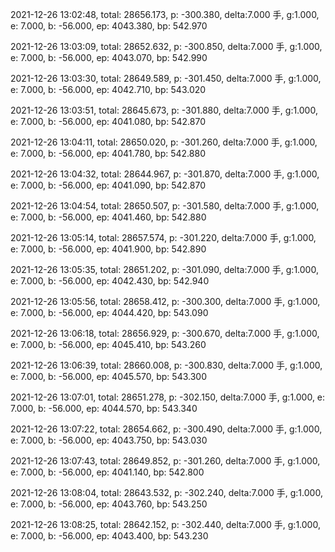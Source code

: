 2021-12-26 13:02:48, total: 28656.173, p: -300.380, delta:7.000 手, g:1.000, e: 7.000, b: -56.000, ep: 4043.380, bp: 542.970

2021-12-26 13:03:09, total: 28652.632, p: -300.850, delta:7.000 手, g:1.000, e: 7.000, b: -56.000, ep: 4043.070, bp: 542.990

2021-12-26 13:03:30, total: 28649.589, p: -301.450, delta:7.000 手, g:1.000, e: 7.000, b: -56.000, ep: 4042.710, bp: 543.020

2021-12-26 13:03:51, total: 28645.673, p: -301.880, delta:7.000 手, g:1.000, e: 7.000, b: -56.000, ep: 4041.080, bp: 542.870

2021-12-26 13:04:11, total: 28650.020, p: -301.260, delta:7.000 手, g:1.000, e: 7.000, b: -56.000, ep: 4041.780, bp: 542.880

2021-12-26 13:04:32, total: 28644.967, p: -301.870, delta:7.000 手, g:1.000, e: 7.000, b: -56.000, ep: 4041.090, bp: 542.870

2021-12-26 13:04:54, total: 28650.507, p: -301.580, delta:7.000 手, g:1.000, e: 7.000, b: -56.000, ep: 4041.460, bp: 542.880

2021-12-26 13:05:14, total: 28657.574, p: -301.220, delta:7.000 手, g:1.000, e: 7.000, b: -56.000, ep: 4041.900, bp: 542.890

2021-12-26 13:05:35, total: 28651.202, p: -301.090, delta:7.000 手, g:1.000, e: 7.000, b: -56.000, ep: 4042.430, bp: 542.940

2021-12-26 13:05:56, total: 28658.412, p: -300.300, delta:7.000 手, g:1.000, e: 7.000, b: -56.000, ep: 4044.420, bp: 543.090

2021-12-26 13:06:18, total: 28656.929, p: -300.670, delta:7.000 手, g:1.000, e: 7.000, b: -56.000, ep: 4045.410, bp: 543.260

2021-12-26 13:06:39, total: 28660.008, p: -300.830, delta:7.000 手, g:1.000, e: 7.000, b: -56.000, ep: 4045.570, bp: 543.300

2021-12-26 13:07:01, total: 28651.278, p: -302.150, delta:7.000 手, g:1.000, e: 7.000, b: -56.000, ep: 4044.570, bp: 543.340

2021-12-26 13:07:22, total: 28654.662, p: -300.490, delta:7.000 手, g:1.000, e: 7.000, b: -56.000, ep: 4043.750, bp: 543.030

2021-12-26 13:07:43, total: 28649.852, p: -301.260, delta:7.000 手, g:1.000, e: 7.000, b: -56.000, ep: 4041.140, bp: 542.800

2021-12-26 13:08:04, total: 28643.532, p: -302.240, delta:7.000 手, g:1.000, e: 7.000, b: -56.000, ep: 4043.760, bp: 543.250

2021-12-26 13:08:25, total: 28642.152, p: -302.440, delta:7.000 手, g:1.000, e: 7.000, b: -56.000, ep: 4043.400, bp: 543.230